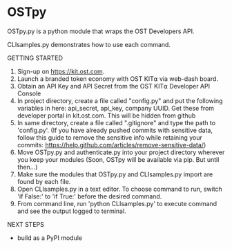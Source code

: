 # OSTpy

OSTpy.py is a python module that wraps the OST Developers API. 

CLIsamples.py demonstrates how to use each command.

GETTING STARTED
1) Sign-up on https://kit.ost.com.
2) Launch a branded token economy with OST KIT⍺ via web-dash board.
3) Obtain an API Key and API Secret from the OST KIT⍺ Developer API Console
5) In project directory, create a file called "config.py" and put the following variables in here: api_secret, api_key, company UUID. Get these from developer portal in kit.ost.com. This will be hidden from github
6) In same directory, create a file called ".gitignore" and type the path to 'config.py'. (If you have already pushed commits with sensitive data, follow this guide to remove the sensitive info while retaining your commits: https://help.github.com/articles/remove-sensitive-data/)
7) Move OSTpy.py and authenticate.py into your project directory wherever you keep your modules (Soon, OSTpy will be available via pip. But until then...)
8) Make sure the modules that OSTpy.py and CLIsamples.py import are found by each file.
9) Open CLIsamples.py in a text editor. To choose command to run, switch 'if False:' to 'if True:' before the desired command. 
10) From command line, run 'python CLIsamples.py' to execute command and see the output logged to terminal.


NEXT STEPS
- build as a PyPI module
